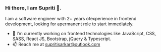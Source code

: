 ### Hi there, I am Supriti 👋. 

I am a software engineer with 2+ years ofexperience in frontend development, looking for apermanent role to start immediately.

- 🔭 I’m currently working on frontend technologies like JavaScript, CSS, SASS, React JS, Bootstrap, jQuery & Typescript.
- 📫 Reach me at supritisarkar@outlook.com
